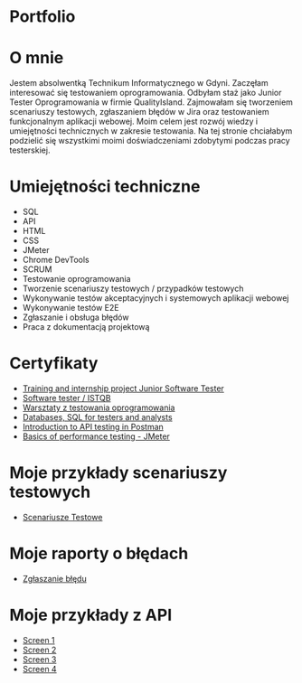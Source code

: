 # Portfolio

# O mnie

Jestem absolwentką Technikum Informatycznego w Gdyni. Zaczęłam interesować się testowaniem oprogramowania. Odbyłam staż jako Junior Tester Oprogramowania w firmie QualityIsland. Zajmowałam się tworzeniem scenariuszy testowych, zgłaszaniem błędów w Jira oraz testowaniem funkcjonalnym aplikacji webowej. Moim celem jest rozwój wiedzy i umiejętności technicznych w zakresie testowania.
Na tej stronie chciałabym podzielić się wszystkimi moimi doświadczeniami zdobytymi podczas pracy testerskiej.

# Umiejętności techniczne

* SQL
* API
* HTML
* CSS
* JMeter
* Chrome DevTools
* SCRUM
* Testowanie oprogramowania
* Tworzenie scenariuszy testowych / przypadków testowych
* Wykonywanie testów akceptacyjnych i systemowych aplikacji webowej
* Wykonywanie testów E2E
* Zgłaszanie i obsługa błędów
* Praca z dokumentacją projektową

# Certyfikaty

* [Training and internship project Junior Software Tester](https://verified.sertifier.com/en/verify/10484811281025/?ref=email)
* [Software tester / ISTQB](https://verified.sertifier.com/en/verify/14967931727049/?ref=email)
* [Warsztaty z testowania oprogramowania](https://verified.sertifier.com/en/verify/45903686315673/?ref=email)
* [Databases, SQL for testers and analysts](https://verified.sertifier.com/en/verify/69747822201899/?ref=email)
* [Introduction to API testing in Postman](https://verified.sertifier.com/en/verify/09024052857712/?ref=email)
* [Basics of performance testing - JMeter](https://verified.sertifier.com/en/verify/88020471761589/?ref=email)




# Moje przykłady scenariuszy testowych
* [Scenariusze Testowe](https://docs.google.com/spreadsheets/d/1-_SAIhu9nLwYisdWURTXQPPpTDfcQXt7/edit?usp=drive_link&ouid=114041096437857829495&rtpof=true&sd=true)

# Moje raporty o błędach
* [Zgłaszanie błędu](https://drive.google.com/file/d/1toDMhDgKyc4zow8LMf4WrNmcX9SV8X7L/view?usp=drive_link)

# Moje przykłady z API
* [Screen 1](https://drive.google.com/file/d/12DGpJkfe84sTBWxEAPzUm0gRx89XfaRa/view?usp=drive_link)
* [Screen 2](https://drive.google.com/file/d/1kgJYhGUSUV4PvkZmy5wgjlporGprDPy0/view?usp=drive_link)
* [Screen 3](https://drive.google.com/file/d/1d1HBWQiMPpmnWEP0MC-Rpe6ESHPEIib7/view?usp=drive_link)
* [Screen 4](https://drive.google.com/file/d/1Zu2AZE6T9qV621qVlrw015oH-HGedrsS/view?usp=drive_link)









